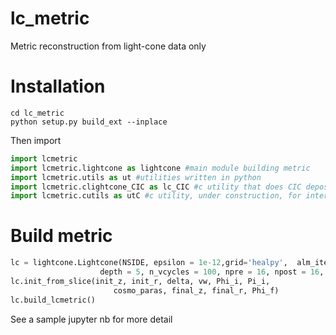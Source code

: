 # lc_metric
Metric reconstruction from light-cone data only

# Installation 
```shell
cd lc_metric
python setup.py build_ext --inplace
```
Then import 
```python
import lcmetric 
import lcmetric.lightcone as lightcone #main module building metric
import lcmetric.utils as ut #utilities written in python
import lcmetric.clightcone_CIC as lc_CIC #c utility that does CIC deposit to light-cone
import lcmetric.cutils as utC #c utility, under construction, for interpolation from cartesian mesh only
```

# Build metric
```python
lc = lightcone.Lightcone(NSIDE, epsilon = 1e-12,grid='healpy',  alm_iter = 50,
                    depth = 5, n_vcycles = 100, npre = 16, npost = 16, lmax = 2*NSIDE-1, verbose=False)
lc.init_from_slice(init_z, init_r, delta, vw, Phi_i, Pi_i, 
                       cosmo_paras, final_z, final_r, Phi_f)
lc.build_lcmetric()
```
See a sample jupyter nb for more detail
